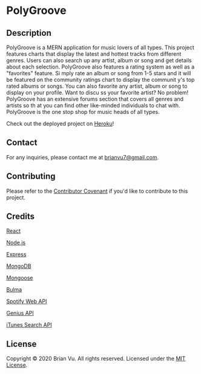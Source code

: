 # PolyGroove

## Description
    
PolyGroove is a MERN application for music lovers of all types. This project features
charts that display the latest and hottest tracks from different genres. Users can also search up any artist, album or
song and get details about each selection. PolyGroove also features a rating system as well as a "favorites" feature. Si
mply rate an album or song from 1-5 stars and it will be featured on the community ratings chart to display the communit
y's top rated albums or songs. You can also favorite any artist, album or song to display on your profile. Want to discu
ss your favorite artist? No problem! PolyGroove has an extensive forums section that covers all genres and artists so th
at you can find other like-minded individuals to chat with. PolyGroove is the one stop shop for music heads of all types.

Check out the deployed project on [Heroku](https://polygroove.herokuapp.com/)!

## Contact

For any inquiries, please contact me at brianvu7@gmail.com.
        
## Contributing
    
Please refer to the [Contributor Covenant](https://www.contributor-covenant.org/) if you'd like to contribute to this project.

## Credits

[React](https://reactjs.org/)

[Node.js](https://nodejs.org/en/)

[Express](https://expressjs.com/)

[MongoDB](https://www.mongodb.com/)

[Mongoose](https://mongoosejs.com/)

[Bulma](https://bulma.io/)

[Spotify Web API](https://developer.spotify.com/documentation/web-api/)

[Genius API](https://docs.genius.com/)

[iTunes Search API](https://developer.apple.com/library/archive/documentation/AudioVideo/Conceptual/iTuneSearchAPI/index.html#//apple_ref/doc/uid/TP40017632-CH3-SW1)

## License

Copyright © 2020 Brian Vu. All rights reserved. Licensed under the [MIT License](https://github.com/b-vu/polygroove/blob/master/LICENSE).